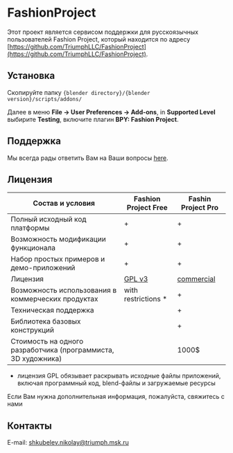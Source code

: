 # FashionProject
Этот проект является сервисом поддержки для русскоязычных пользователей Fashion Project, который находится по адресу [https://github.com/TriumphLLC/FashionProject](https://github.com/TriumphLLC/FashionProject). 

## Установка
Скопируйте папку `{blender directory}/{blender version}/scripts/addons/`

Далее в меню __File -> User Preferences -> Add-ons__, in __Supported Level__ выбирите __Testing__, включите плагин __BPY: Fashion Project__.
  
## Поддержка
Мы всегда рады ответить Вам на Ваши вопросы [here](https://github.com/TriumphLLC/FashionProject/issues).

## Лицензия

| Состав и условия                           | Fashion Project Free | Fashin Project Pro |
|-------------------------------------------------------|----------------------|--------------------|
| Полный исходный код платформы                    |           +          |          +         |
| Возможность модификации функционала                                |           +          |          +         |
| Набор простых примеров и демо-приложений                            |           +          |          +         |
| Лицензия                                               |        [GPL v3](https://github.com/TriumphLLC/FashionProject-ru/blob/master/LICENSE)       |     [commercial](https://github.com/TriumphLLC/FashionProject/License%20Agreement/Fashion_Project_Pro_License_ru.pdf)     |
| Возможность использования в коммерческих продуктах                   |  with restrictions * |          +         |
| Техническая поддержка                                     |                      |          +         |
| Библиотека базовых конструкций                                 |                      |          +         |
| Стоимость на одного разработчика (программиста, 3D художника) |                      |        1000$       |

* лицензия GPL обязывает раскрывать исходные файлы приложений, включая программный код, blend-файлы и загружаемые ресурсы

Если Вам нужна дополнительная информация, пожалуйста, свяжитесь с нами 

## Контакты
E-mail: shkubelev.nikolay@triumph.msk.ru
